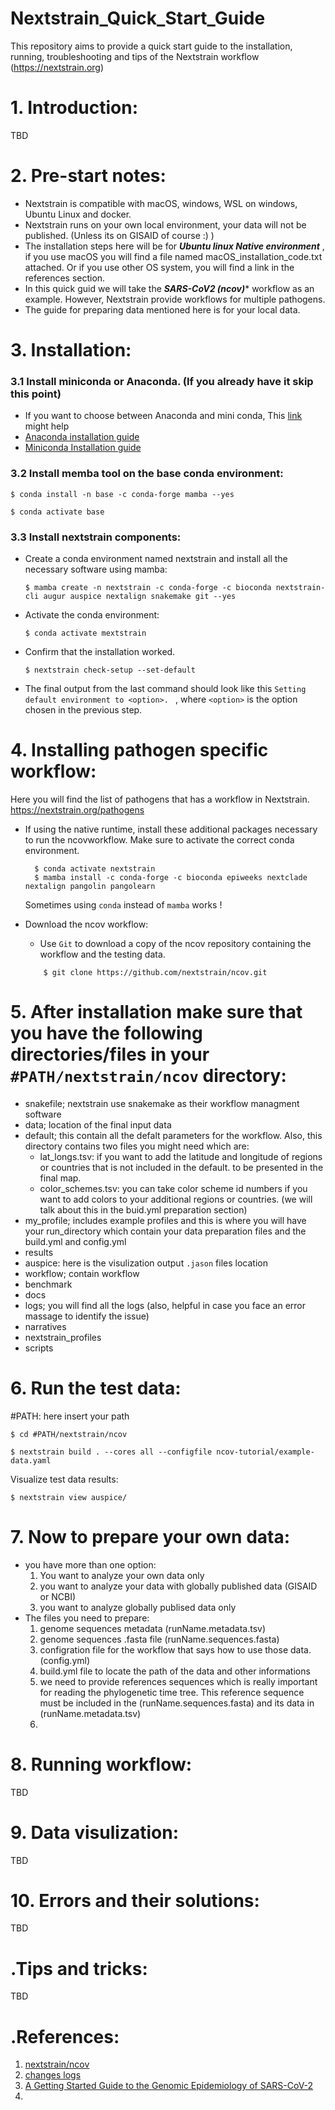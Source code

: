 # Nextstrain_Quick_Start_Guide
This repository aims to provide a quick start guide to the installation, running, troubleshooting and tips of the Nextstrain workflow (https://nextstrain.org)

# 1. Introduction:
  TBD


# 2. Pre-start notes:
  - Nextstrain is compatible with macOS, windows, WSL on windows, Ubuntu Linux and docker. 
  - Nextstrain runs on your own local environment, your data will not be published. (Unless its on GISAID of course :) ) 
  - The installation steps here will be for ***Ubuntu linux Native environment*** , if you use macOS you will find a file named macOS_installation_code.txt attached. Or if you use other OS system, you will find a link in the references section. 
  - In this quick guid we will take the ***SARS-CoV2 (ncov)**** workflow as an example. However, Nextstrain provide workflows for multiple pathogens.
  - The guide for preparing data mentioned here is for your local data.  

# 3. Installation: 

  ### 3.1 Install miniconda or Anaconda. (If you already have it skip this point)
   - If you want to choose between Anaconda and mini conda, This [link](https://www.educative.io/answers/anaconda-vs-miniconda) might help
   - [Anaconda installation guide](https://docs.anaconda.com/anaconda/install/)
   - [Miniconda Installation guide](https://docs.conda.io/en/latest/miniconda.html) 

  ### 3.2 Install memba tool on the base conda environment:
  ```
  $ conda install -n base -c conda-forge mamba --yes
  
  $ conda activate base
  ```
  ### 3.3 Install nextstrain components: 
   - Create a conda environment named nextstrain and install all the necessary software using mamba:
     ```       
     $ mamba create -n nextstrain -c conda-forge -c bioconda nextstrain-cli augur auspice nextalign snakemake git --yes
     ```
   - Activate the conda environment:
     ```
     $ conda activate mextstrain 
     ```     
   - Confirm that the installation worked.
     ```
     $ nextstrain check-setup --set-default 
     ``` 
   - The final output from the last command should look like this ```Setting default environment to <option>. ``` , where `<option>` is the option chosen in the previous step.

# 4. Installing pathogen specific workflow:
   Here you will find the list of pathogens that has a workflow in Nextstrain. https://nextstrain.org/pathogens 
   - If using the native runtime, install these additional packages necessary to run the ncovworkflow. Make sure to activate the correct conda environment.
      ```
        $ conda activate nextstrain     
        $ mamba install -c conda-forge -c bioconda epiweeks nextclade nextalign pangolin pangolearn 
      ```
      Sometimes using `conda` instead of `mamba` works !  
   
   - Download the ncov workflow:
        - Use `Git` to download a copy of the ncov repository containing the workflow and the testing data.
        ```
            $ git clone https://github.com/nextstrain/ncov.git 
        ```
# 5. After installation make sure that you have the following directories/files in your `#PATH/nextstrain/ncov` directory:
   - snakefile; nextstrain use snakemake as their workflow managment software 
   - data; location of the final input data
   - default; this contain all the defalt parameters for the workflow. Also, this directory contains two files you might need which are:
      - lat_longs.tsv: if you want to add the latitude and longitude of regions or countries that is not included in the default. to be presented in the final map. 
      - color_schemes.tsv: you can take color scheme id numbers if you want to add colors to your additional regions or countries. (we will talk about this in the buid.yml preparation section) 
   - my_profile; includes example profiles and this is where you will have your run_directory which contain your data preparation files and the build.yml and config.yml 
   - results
   - auspice: here is the visulization output `.jason` files location 
   - workflow; contain workflow
   - benchmark
   - docs
   - logs; you will find all the logs (also, helpful in case you face an error massage to identify the issue) 
   - narratives
   - nextstrain_profiles 
   - scripts 

# 6. Run the test data:
  #PATH: here insert your path 
  ```
  $ cd #PATH/nextstrain/ncov 
  
  $ nextstrain build . --cores all --configfile ncov-tutorial/example-data.yaml

  ``` 
  Visualize test data results: 
  ```
  $ nextstrain view auspice/
  
  ```

# 7. Now to prepare your own data:
  - you have more than one option:
    1. You want to analyze your own data only 
    2. you want to analyze your data with globally published data (GISAID or NCBI) 
    3. you want to analyze globally publised data only
  - The files you need to prepare:
    1. genome sequences metadata (runName.metadata.tsv)
    2. genome sequences .fasta file (runName.sequences.fasta)
    3. configration file for the workflow that says how to use those data. (config.yml)
    4. build.yml file to locate the path of the data and other informations 
    5. we need to provide references sequences which is really important for reading the phylogenetic time tree. This reference sequence must be included in the (runName.sequences.fasta) and its data in (runName.metadata.tsv)
    6. 
 

# 8. Running workflow:
  TBD

# 9. Data visulization:
  TBD

# 10. Errors and their solutions: 
  TBD


# .Tips and tricks: 
  TBD

# .References:
  1. [nextstrain/ncov](https://github.com/nextstrain/ncov)
  2. [changes logs](https://docs.nextstrain.org/projects/ncov/en/latest/reference/change_log.html)
  3. [A Getting Started Guide to the Genomic Epidemiology of SARS-CoV-2](https://docs.nextstrain.org/projects/ncov/en/latest/) 
  4. 
